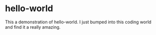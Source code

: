 # hello-world
This a demonstration of hello-world.
I just bumped into this coding world and find it a really amazing.
